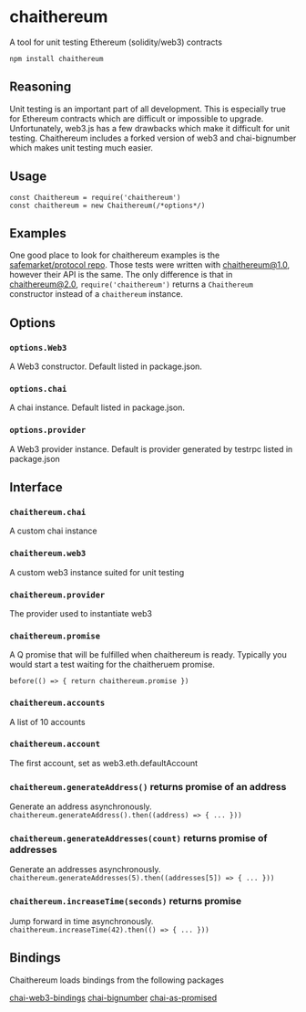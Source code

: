 # chaithereum
A tool for unit testing Ethereum (solidity/web3) contracts

`npm install chaithereum`

## Reasoning
Unit testing is an important part of all development. This is especially true for Ethereum contracts which are difficult or impossible to upgrade. Unfortunately, web3.js has a few drawbacks which make it difficult for unit testing. Chaithereum includes a forked version of web3 and chai-bignumber which makes unit testing much easier.

## Usage

    const Chaithereum = require('chaithereum')
    const chaithereum = new Chaithereum(/*options*/)

## Examples

One good place to look for chaithereum examples is the [safemarket/protocol repo](https://github.com/safemarket/protocol/tree/master/test). Those tests were written with chaithereum@1.0, however their API is the same. The only difference is that in chaithereum@2.0, `require('chaithereum')` returns a `Chaithereum` constructor instead of a `chaithereum` instance.

## Options

### `options.Web3`
A Web3 constructor. Default listed in package.json.

### `options.chai`
A chai instance. Default listed in package.json.

### `options.provider`
A Web3 provider instance. Default is provider generated by testrpc listed in package.json

## Interface

### `chaithereum.chai`
A custom chai instance

### `chaithereum.web3`
A custom web3 instance suited for unit testing

### `chaithereum.provider`
The provider used to instantiate web3

### `chaithereum.promise`
A Q promise that will be fulfilled when chaithereum is ready. Typically you would start a test waiting for the chaitheruem promise.

    before(() => { return chaithereum.promise })

### `chaithereum.accounts`
A list of 10 accounts

### `chaithereum.account`
The first account, set as web3.eth.defaultAccount

### `chaithereum.generateAddress()` returns promise of an address
Generate an address asynchronously. `chaithereum.generateAddress().then((address) => { ... }))`

### `chaithereum.generateAddresses(count)` returns promise of addresses
Generate an addresses asynchronously. `chaithereum.generateAddresses(5).then((addresses[5]) => { ... }))`

### `chaithereum.increaseTime(seconds)` returns promise
Jump forward in time asynchronously. `chaithereum.increaseTime(42).then(() => { ... }))`

## Bindings

Chaithereum loads bindings from the following packages

[chai-web3-bindings](https://github.com/SafeMarket/chai-web3-bindings)
[chai-bignumber](https://github.com/asmarques/chai-bignumber)
[chai-as-promised](https://github.com/domenic/chai-as-promised)


